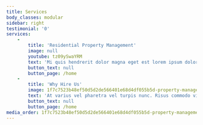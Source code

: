 ```yaml
---
title: Services
body_classes: modular
sidebar: right
testimonial: '0'
services:
    -
        title: 'Residential Property Management'
        image: null
        youtube: tz09ySwaYRM
        text: 'Mi quis hendrerit dolor magna eget est lorem ipsum dolor. Dignissim convallis aenean et tortor at risus viverra. Tortor posuere ac ut consequat semper viverra. Consectetur a erat nam at lectus urna duis convallis. Cum sociis natoque penatibus et magnis dis.A pellentesque sit amet porttitor eget dolor morbi non. Ornare lectus sit amet est placerat in egestas. Augue interdum velit euismod in.'
        button_text: null
        button_page: /home
    -
        title: 'Why Hire Us'
        image: 1f7c7523b48ef50d5d2de566401e68d4df055b5d-property-management-rental-kitchen.jpg
        text: 'At varius vel pharetra vel turpis nunc. Risus commodo viverra maecenas accumsan lacus vel facilisis volutpat est. Nec ultrices dui sapien eget mi proin sed. Interdum posuere lorem ipsum dolor sit amet consectetur. Faucibus nisl tincidunt eget nullam. Eget lorem dolor sed viverra. In cursus turpis massa tincidunt dui ut ornare. Faucibus turpis in eu mi.'
        button_text: null
        button_page: /home
media_order: 1f7c7523b48ef50d5d2de566401e68d4df055b5d-property-management-rental-kitchen.jpg
---
```


